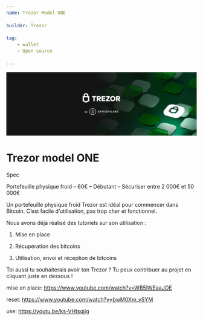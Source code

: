 ```yaml
---
name: Trezor Model ONE

builder: Trezor

tag: 
    - wallet
    - Open source
    
---
```


![cover](assets/0.jpeg)

# Trezor model ONE


Spec

Portefeuille physique froid – 60€ – Débutant – Sécuriser entre 2 000€ et 50 000€

Un portefeuille physique froid Trezor est idéal pour commencer dans Bitcoin. C’est facile d’utilisation, pas trop cher et fonctionnel.

Nous avons déjà réalisé des tutoriels sur son utilisation :

1. Mise en place

2. Récupération des bitcoins

3. Utilisation, envoi et réception de bitcoins

 

Toi aussi tu souhaiterais avoir ton Trezor ? Tu peux contribuer au projet en cliquant juste en dessous !


mise en place: https://www.youtube.com/watch?v=WB5lWEaaJOE

reset: https://www.youtube.com/watch?v=bwM0Xm_vSYM

use: https://youtu.be/ks-VHtsqjig